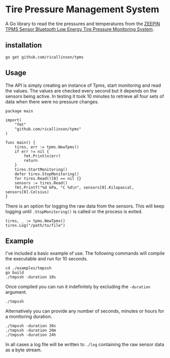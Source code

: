 # Tire Pressure Management System

A Go library to read the tire pressures and temperatures from the [ZEEPIN TPMS Sensor Bluetooth Low Energy Tire Pressure Monitoring System](https://www.amazon.com/gp/product/B079JXMM2P/ref=oh_aui_detailpage_o02_s00?ie=UTF8&psc=1).

## installation

	go get github.com/ricallinson/tpms

## Usage

The API is simply creating an instance of Tpms, start monitoring and read the values. The values are checked every second but it depends on the sensors being active. In testing it took 10 minutes to retrieve all four sets of data when there were no pressure changes.

	package main

	import(
		"fmt"
		"github.com/ricallinson/tpms"
	)

	func main() {
		tires, err := tpms.NewTpms()
		if err != nil {
			fmt.Println(err)
			return
		}
		tires.StartMonitoring()
		defer tires.StopMonitoring()
		for tires.Read()[0] == nil {}
		sensors := tires.Read()
		fmt.Printf("%d kPa, °C %d\n", sensors[0].Kilopascal, sensors[0].Celsius)
	}

There is an option for logging the raw data from the sensors. This will keep logging until `.StopMonitoring()` is called or the process is exited.

	tires, _ := tpms.NewTpms()
	tires.Log("/path/to/file")

## Example

I've included a basic example of use. The following commands will compile the executable and run for 10 seconds.

	cd ./examples/tmpssh
	go build
	./tmpssh -duration 10s

Once compiled you can run it indefinitely by excluding the `-duration` argument.

	./tmpssh

Alternatively you can provide any number of seconds, minutes or hours for a monitoring duration.

	./tmpssh -duration 30s
	./tmpssh -duration 20m
	./tmpssh -duration 24h

In all cases a log file will be written to `./log` containing the raw sensor data as a byte stream.
